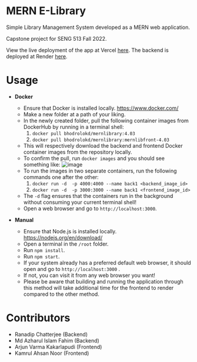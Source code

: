 # MERN E-Library
Simple Library Management System developed as a MERN web application.

Capstone project for SENG 513 Fall 2022.

View the live deployment of the app at Vercel [here](https://mern-library-nu.vercel.app/). 
The backend is deployed at Render [here](https://mlibback.onrender.com/).

# Usage

- <b>Docker</b>
	- Ensure that Docker is installed locally. https://www.docker.com/
	- Make a new folder at a path of your liking.
	- In the newly created folder, pull the following container images from DockerHub by running in a terminal shell:
		1. `docker pull bhodrolokd/mernlibrary:4.03`
		2. `docker pull bhodrolokd/mernlibrary:mernlibfront-4.03`
	 - This will respectively download the backend and frontend Docker container images from the repository locally.
	 - To confirm the pull, run `docker images` and you should see something like: ![image](https://user-images.githubusercontent.com/51386657/215356560-af2eaef0-97d5-4983-ae00-2eb82444f83f.png)
	 - To run the images in two separate containers, run the following commands one after the other:
	 	1. `docker run -d  -p 4000:4000 --name back1 <backend_image_id>`
		2. `docker run -d  -p 3000:3000 --name back1 <frontend_image_id>` 
	 - The `-d` flag ensures that the containers run in the background without consuming your current terminal shell!
	 - Open a web browser and go to `http://localhost:3000`.


-  <b>Manual</b>
	- Ensure that Node.js is installed locally. https://nodejs.org/en/download/
	- Open a terminal in the `/root` folder.
	- Run `npm install`.
	- Run `npm start`.
	- If your system already has a preferred default web browser, it should open and go to `http://localhost:3000` .
	- If not, you can visit it from any web browser you want!
	- Please be aware that building and running the application through this method will take additional time for the frontend to render compared to the other method.

# Contributors
- Ranadip Chatterjee (Backend)
- Md Azharul Islam Fahim (Backend)
- Arjun Varma Kakarlapudi (Frontend)
- Kamrul Ahsan Noor (Frontend)
